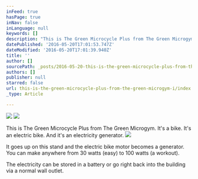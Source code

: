 ```yaml
---
inFeed: true
hasPage: true
inNav: false
inLanguage: null
keywords: []
description: "This is The Green Microcycle Plus from The Green Microgym. It's a bike. It's an electric bike. And it's an electricity generator."
datePublished: '2016-05-20T17:01:53.747Z'
dateModified: '2016-05-20T17:01:39.940Z'
title: ''
author: []
sourcePath: _posts/2016-05-20-this-is-the-green-microcycle-plus-from-the-green-microgym-i.md
authors: []
publisher: null
starred: false
url: this-is-the-green-microcycle-plus-from-the-green-microgym-i/index.html
_type: Article

---
```

![](https://the-grid-user-content.s3-us-west-2.amazonaws.com/c7a0239d-d120-4c38-9e78-664a3dfd2f2f.jpg)
![](https://the-grid-user-content.s3-us-west-2.amazonaws.com/76d221cf-a2b2-4585-8aad-cd106ba36e3e.jpg)

This is The Green Microcycle Plus from The Green Microgym. It's a bike. It's an electric bike. And it's an electricity generator.
![](https://the-grid-user-content.s3-us-west-2.amazonaws.com/20c8ab45-56aa-40e5-b5fb-ceb02936780e.jpg)

It goes up on this stand and the electric bike motor becomes a generator. You can make anywhere from 30 watts (easy) to 100 watts (a workout).

The electricity can be stored in a battery or go right back into the building via a normal wall outlet.
